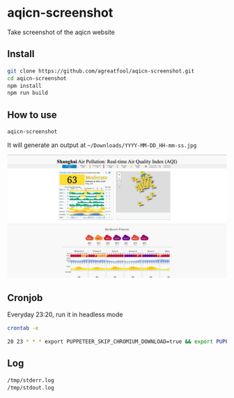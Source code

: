 # aqicn-screenshot
Take screenshot of the aqicn website

## Install

```bash
git clone https://github.com/agreatfool/aqicn-screenshot.git
cd aqicn-screenshot
npm install
npm run build
```

## How to use

```bash
aqicn-screenshot
```

It will generate an output at `~/Downloads/YYYY-MM-DD_HH-mm-ss.jpg`

![](./doc/2023-11-01_23-20-01.jpg)

## Cronjob

Everyday 23:20, run it in headless mode

```bash
crontab -e
```

```bash
20 23 * * * export PUPPETEER_SKIP_CHROMIUM_DOWNLOAD=true && export PUPPETEER_EXECUTABLE_PATH=/opt/homebrew/bin/chromium && /Users/jonathan/.nvm/versions/node/v18.16.1/bin/node /Users/jonathan/.nvm/versions/node/v18.16.1/lib/node_modules/aqicn-screenshot/dist/index.js >/tmp/stdout.log 2>/tmp/stderr.log
```

## Log

```bash
/tmp/stderr.log
/tmp/stdout.log
```
